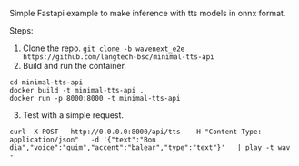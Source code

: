 Simple Fastapi example to make inference with tts models in onnx format. 

Steps: 

1. Clone the repo.
`git clone -b wavenext_e2e https://github.com/langtech-bsc/minimal-tts-api`
2. Build and run the container.
```
cd minimal-tts-api
docker build -t minimal-tts-api .
docker run -p 8000:8000 -t minimal-tts-api
```
3. Test with a simple request.

```
curl -X POST   http://0.0.0.0:8000/api/tts   -H "Content-Type: application/json"   -d '{"text":"Bon dia","voice":"quim","accent":"balear","type":"text"}'   | play -t wav -

```
